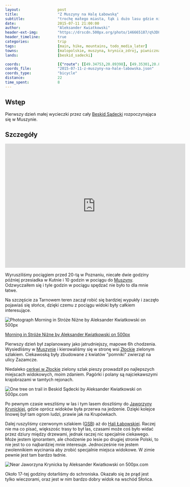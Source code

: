 ```yaml
---
layout:                 post
title:                  "Z Muszyny na Halę Łabowską"
subtitle:               "trochę małego miasta, łąk i dużo lasu gdzie nic nie widać"
date:                   2015-07-11 21:00:00
author:                 "Aleksander Kwiatkowski"
header-ext-img:         "https://drscdn.500px.org/photo/146665187/q%3D80_m%3D2000/89026865477689dffa587d9459ac2d82"
header_timeline:        true
categories:             trip
tags:                   [main, hike, mountains, todo_media_later]
towns:                  [malopolskie, muszyna, krynica_zdroj, piwniczna_zdroj]
lands:                  [beskid_sadecki]

coords:                 [{"route": [[49.34753,20.89398], [49.35301,20.88866], [49.39805,20.89621], [49.41810,20.89544], [49.43786,20.87321], [49.46074,20.84222], [49.47266,20.81109]], "type": "hike"}, {"route": [[49.60676,20.70281], [49.56675,20.64221], [49.50437,20.65371], [49.49194,20.68212], [49.47939,20.67920], [49.46729,20.69766], [49.45764,20.69422], [49.43889,20.71791], [49.43420,20.70633], [49.43107,20.71096], [49.43024,20.72186], [49.41756,20.72581], [49.41399,20.74521], [49.40505,20.74392], [49.40025,20.75894], [49.39148,20.74933], [49.38366,20.76272], [49.37466,20.75868], [49.37539,20.78460], [49.37148,20.78907], [49.36270,20.78357], [49.35985,20.81001], [49.34733,20.81370], [49.33553,20.83370], [49.34889,20.86031], [49.34392,20.87627], [49.35286,20.89352]], "type": "train"}]
coords_file:            "2015-07-11-z-muszyny-na-hale-labowska.json"
coords_type:            "bicycle"
distance:               22
time_spent:             8
---
```


[wiki-muszyna]:         https://pl.wikipedia.org/wiki/Muszyna
[wiki-zlockie]:         https://pl.wikipedia.org/wiki/Z%C5%82ockie
[wiki-zlockie-cerkiew]: https://pl.wikipedia.org/wiki/Cerkiew_%C5%9Bw._Dymitra_w_Z%C5%82ockiem
[wiki-jaworzyna]:       https://pl.wikipedia.org/wiki/Jaworzyna_Krynicka
[wiki-gsb]:             https://pl.wikipedia.org/wiki/G%C5%82%C3%B3wny_Szlak_Beskidzki#Beskid_S.C4.85decki
[wiki-labowska]:        https://pl.wikipedia.org/wiki/Schronisko_PTTK_na_Hali_%C5%81abowskiej
[wiki-beskid-sadecki]:  https://pl.wikipedia.org/wiki/Beskid_S%C4%85decki

Wstęp
-----

Pierwszy dzień małej wycieczki przez cały [Beskid Sądecki][wiki-beskid-sadecki] rozpoczynająca się w Muszynie.

Szczegóły
---------

<iframe height='405' width='590' frameborder='0' allowtransparency='true' scrolling='no' src='http://www.strava.com/activities/346183284/embed/926ca2b771ca87dbd178ef7f3944c436c43ab6c9'></iframe>

Wyrusziliśmy pociągiem przed 20-tą w Poznaniu, niecałe dwie godziny później przesiadka w Kutnie i 10 godzin w pociągu do
[Muszyny][wiki-muszyna]. Odzwyczaiłem się i tyle godzin w pociągu spędzać nie było to dla mnie łatwe.

Na szczęście za Tarnowem teren zaczął robić się bardziej wypukły i zaczęło pojawiaś się słońce, dzięki
czemu z pociągu widoki były całkiem interesujące.

<div class="pixels-photo">
  <p><img src="https://drscdn.500px.org/photo/115042419/m%3D900/4d09be226a458caf16869a238285fd66" alt="Photograph Morning in Stróże Niżne by Aleksander Kwiatkowski on 500px"></p>
  <a href="https://500px.com/photo/115042419/morning-in-str%C3%B3%C5%BCe-ni%C5%BCne-by-aleksander-kwiatkowski">Morning in Stróże Niżne by Aleksander Kwiatkowski on 500px</a>
</div>
<script type="text/javascript" src="https://500px.com/embed.js"></script>

Pierwszy dzień był zaplanowany jako jatrudniejszy, mapowe 6h chodzenia. Wysiedliśmy w [Muszynie][wiki-muszyna] i kierowaliśmy się
w stronę wsi [Złockie][wiki-zlockie] zielonym szlakiem. Ciekawoską były zbudowane z kwiatów "pomniki" zwierząt na
ulicy Zazamcze.

Niedaleko [cerkwi w Złockie][wiki-zlockie-cerkiew] zielony szlak pieszy prowadził po najlepszych miejscach widokowych, moim zdaniem.
Pagórki i polany są najciekawszymi krajobrazami w tamtych rejonach.

<div class='pixels-photo'>
  <p>
    <img src='https://drscdn.500px.org/photo/115739183/m%3D900/ad9f6800bbbdfaa6d3d74aff33f5eda4' alt='One tree on trail in Beskid Sądecki by Aleksander Kwiatkowski on 500px.com'>
  </p>
  <a href='https://500px.com/photo/115739183/one-tree-on-trail-in-beskid-s%C4%85decki-by-aleksander-kwiatkowski' alt='One tree on trail in Beskid Sądecki by Aleksander Kwiatkowski on 500px.com'></a>
</div>
<script type='text/javascript' src='https://500px.com/embed.js'></script>

Po pewnym czasie weszliśmy w las i tym lasem doszliśmy do [Jaworzyny Krynickiej][wiki-jaworzyna], gdzie oprócz widoków
była przerwa na jedzenie. Dzięki kolejce linowej był tam ogrom ludzi, prawie jak na Krupówkach.

Dalej ruszyliśmy czerwonym szlakiem ([GSB][wiki-gsb]) aż do [Hali Łabowskiej][wiki-labowska]. Raczej nie ma co pisać,
większośc trasy to był las, czasami
może coś było widać przez dziury między drzewami,
jednak raczej nic specjalnie ciekawego. Może jestem ignorantem, ale chodzenie po lesie
po drugiej stronie Polski, to nie jest to co najbardziej mnie interesuje.
Jednocześnie nie jestem zwolennikiem wycinania
aby zrobić specjalnie miejsca widokowe. W zimie pewnie jest tam bardzo ładnie.

<div class='pixels-photo'>
  <p>
    <img src='https://drscdn.500px.org/photo/115181755/m%3D900/03b70c2803de9a75e2c7fd5f33d70c46' alt='Near Jaworzyna Krynicka by Aleksander Kwiatkowski on 500px.com'>
  </p>
  <a href='https://500px.com/photo/115181755/near-jaworzyna-krynicka-by-aleksander-kwiatkowski' alt='Near Jaworzyna Krynicka by Aleksander Kwiatkowski on 500px.com'></a>
</div>
<script type='text/javascript' src='https://500px.com/embed.js'></script>

Około 17-tej godziny dotarliśmy do schroniska. Okazało się że prąd jest tylko wieczorami, oraz jest w nim bardzo
dobry widok na wschód Słońca.
